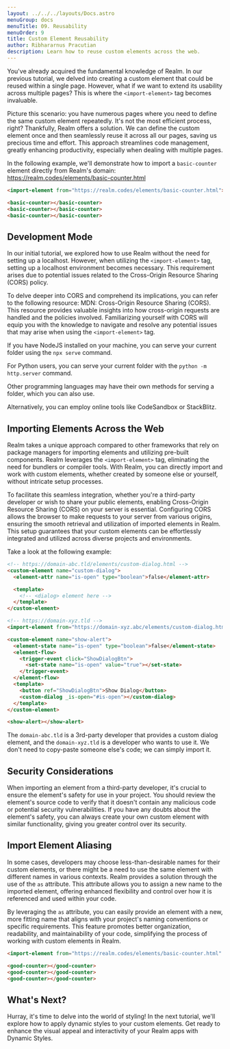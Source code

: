 ```yaml
---
layout: ../../../layouts/Docs.astro
menuGroup: docs
menuTitle: 09. Reusability
menuOrder: 9
title: Custom Element Reusability
author: Ribhararnus Pracutian
description: Learn how to reuse custom elements across the web.
---
```


You've already acquired the fundamental knowledge of Realm. In our previous tutorial, we delved into creating a custom element that could be reused within a single page. However, what if we want to extend its usability across multiple pages? This is where the `<import-element>` tag becomes invaluable.

Picture this scenario: you have numerous pages where you need to define the same custom element repeatedly. It's not the most efficient process, right? Thankfully, Realm offers a solution. We can define the custom element once and then seamlessly reuse it across all our pages, saving us precious time and effort. This approach streamlines code management, greatly enhancing productivity, especially when dealing with multiple pages.

In the following example, we'll demonstrate how to import a `basic-counter` element directly from Realm's domain:  
<anchor-link href="https://realm.codes/elements/basic-counter.html">https://realm.codes/elements/basic-counter.html</anchor-link>

```html
<import-element from="https://realm.codes/elements/basic-counter.html"></import-element>

<basic-counter></basic-counter>
<basic-counter></basic-counter>
<basic-counter></basic-counter>
```

<import-element from="https://realm.codes/elements/basic-counter.html"></import-element>
<realm-demo>
<basic-counter></basic-counter>
<basic-counter></basic-counter>
<basic-counter></basic-counter>
</realm-demo>

## Development Mode

In our initial tutorial, we explored how to use Realm without the need for setting up a localhost. However, when utilizing the `<import-element>` tag, setting up a localhost environment becomes necessary. This requirement arises due to potential issues related to the Cross-Origin Resource Sharing (CORS) policy.

To delve deeper into CORS and comprehend its implications, you can refer to the following resource: <anchor-link href="https://developer.mozilla.org/en-US/docs/Web/HTTP/CORS" target="_blank">MDN: Cross-Origin Resource Sharing (CORS)</anchor-link>. This resource provides valuable insights into how cross-origin requests are handled and the policies involved. Familiarizing yourself with CORS will equip you with the knowledge to navigate and resolve any potential issues that may arise when using the `<import-element>` tag.

If you have NodeJS installed on your machine, you can serve your current folder using the `npx serve` command.

For Python users, you can serve your current folder with the `python -m http.server` command.

Other programming languages may have their own methods for serving a folder, which you can also use.

Alternatively, you can employ online tools like <anchor-link href="https://codesandbox.io" target="_blank">CodeSandbox</anchor-link> or <anchor-link href="https://stackblitz.com/" target="_blank">StackBlitz</anchor-link>.

## Importing Elements Across the Web

Realm takes a unique approach compared to other frameworks that rely on package managers for importing elements and utilizing pre-built components. Realm leverages the `<import-element>` tag, eliminating the need for bundlers or compiler tools. With Realm, you can directly import and work with custom elements, whether created by someone else or yourself, without intricate setup processes.

To facilitate this seamless integration, whether you're a third-party developer or wish to share your public elements, enabling Cross-Origin Resource Sharing (CORS) on your server is essential. Configuring CORS allows the browser to make requests to your server from various origins, ensuring the smooth retrieval and utilization of imported elements in Realm. This setup guarantees that your custom elements can be effortlessly integrated and utilized across diverse projects and environments.

Take a look at the following example:

```html
<!-- https://domain-abc.tld/elements/custom-dialog.html -->
<custom-element name="custom-dialog">
  <element-attr name="is-open" type="boolean">false</element-attr>

  <template>
    <!-- <dialog> element here -->
  </template>
</custom-element>

<!-- https://domain-xyz.tld -->
<import-element from="https://domain-xyz.abc/elements/custom-dialog.html"></import-element>

<custom-element name="show-alert">
  <element-state name="is-open" type="boolean">false</element-state>
  <element-flow>
    <trigger-event click="ShowDialogBtn">
      <set-state name="is-open" value="true"></set-state>
    </trigger-event>
  </element-flow>
  <template>
    <button ref="ShowDialogBtn">Show Dialog</button>
    <custom-dialog _is-open="#is-open"></custom-dialog>
  </template>
</custom-element>

<show-alert></show-alert>
```

The `domain-abc.tld` is a 3rd-party developer that provides a custom dialog element, and the `domain-xyz.tld` is a developer who wants to use it. We don't need to copy-paste someone else's code; we can simply import it.

## Security Considerations

When importing an element from a third-party developer, it's crucial to ensure the element's safety for use in your project. You should review the element's source code to verify that it doesn't contain any malicious code or potential security vulnerabilities. If you have any doubts about the element's safety, you can always create your own custom element with similar functionality, giving you greater control over its security.

## Import Element Aliasing

In some cases, developers may choose less-than-desirable names for their custom elements, or there might be a need to use the same element with different names in various contexts. Realm provides a solution through the use of the `as` attribute. This attribute allows you to assign a new name to the imported element, offering enhanced flexibility and control over how it is referenced and used within your code.

By leveraging the `as` attribute, you can easily provide an element with a new, more fitting name that aligns with your project's naming conventions or specific requirements. This feature promotes better organization, readability, and maintainability of your code, simplifying the process of working with custom elements in Realm.

```html
<import-element from="https://realm.codes/elements/basic-counter.html" as="good-counter"></import-element>

<good-counter></good-counter>
<good-counter></good-counter>
<good-counter></good-counter>
```

<import-element from="https://realm.codes/elements/basic-counter.html" as="good-counter"></import-element>

<realm-demo>
  <good-counter></good-counter>
  <good-counter></good-counter>
  <good-counter></good-counter>
</realm-demo>

## What's Next?

Hurray, it's time to delve into the world of styling! In the next tutorial, we'll explore how to apply dynamic styles to your custom elements. Get ready to enhance the visual appeal and interactivity of your Realm apps with <anchor-link href="/docs/learn/css">Dynamic Styles</anchor-link>.
